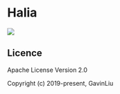 # Halia

[![](https://jitpack.io/v/cn.quickits/Halia.svg)](https://jitpack.io/#cn.quickits/Halia)

## Licence

Apache License Version 2.0

Copyright (c) 2019-present, GavinLiu
